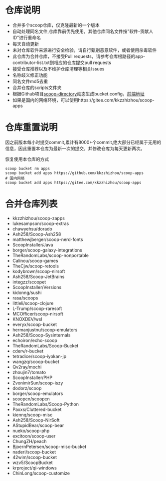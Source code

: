 # 仓库说明

- 合并多个scoop仓库，仅克隆最新的一个版本
- 自动处理同名文件,仓库靠前优先使用，其他仓库同名文件按"软件-贡献人ID"进行重命名
- 每天自动更新
- 未对仓库软件来源进行安全检验，请自行甄别恶意软件，或者使用杀毒软件
- 此仓库为合并仓库，不接受Pull requests，请参考仓库根路径的app-contributor-list.txt到相应的仓库提交pull requests
- 接受仓库推荐以及不维护仓库清理等相关Issues
- 名称歧义修正功能
- 同名文件md5去重
- 合并仓库的scripts文件夹
- 根据Github项目[scoop-directory](https://github.com/rasa/scoop-directory)动态生成bucket.config，[前端地址](https://rasa.github.io/scoop-directory/)
- 如果是国内的网络环境，可以使用https://gitee.com/kkzzhizhou/scoop-apps

# 仓库重置说明

因之前版本每小时提交commit,累计有8000+个commit,绝大部分已经属于无用的信息，因此重置本仓库为最新一次的提交，并修改仓库为每天更新两次。

恢复使用本仓库的方式

```
scoop bucket rm apps
scoop bucket add apps https://github.com/kkzzhizhou/scoop-apps
# 国内网络
scoop bucket add apps https://gitee.com/kkzzhizhou/scoop-apps
```

# 合并仓库列表

- kkzzhizhou/scoop-zapps
- lukesampson/scoop-extras
- chawyehsu/dorado
- Ash258/Scoop-Ash258
- matthewjberger/scoop-nerd-fonts
- ScoopInstaller/Java
- borger/scoop-galaxy-integrations
- TheRandomLabs/scoop-nonportable
- Calinou/scoop-games
- TheCjw/scoop-retools
- kodybrown/scoop-nirsoft
- Ash258/Scoop-JetBrains
- integzz/scoopet
- ScoopInstaller/Versions
- kidonng/sushi
- rasa/scoops
- littleli/scoop-clojure
- L-Trump/scoop-raresoft
- MCOfficer/scoop-nirsoft
- KNOXDEV/wsl
- everyx/scoop-bucket
- hermanjustnu/scoop-emulators
- Ash258/Scoop-Sysinternals
- echoiron/echo-scoop
- TheRandomLabs/Scoop-Bucket
- cderv/r-bucket
- tetradice/scoop-iyokan-jp
- wangzq/scoop-bucket
- Qv2ray/mochi
- zhoujin7/tomato
- ScoopInstaller/PHP
- ZvonimirSun/scoop-iszy
- dodorz/scoop
- borger/scoop-emulators
- scoopcn/scoopcn
- TheRandomLabs/Scoop-Python
- Paxxs/Cluttered-bucket
- kiennq/scoop-misc
- Ash258/Scoop-NirSoft
- AStupidBear/scoop-bear
- nueko/scoop-php
- excitoon/scoop-user
- ChungZH/peach
- BjoernPetersen/scoop-misc-bucket
- naderi/scoop-bucket
- 42wim/scoop-bucket
- wzv5/ScoopBucket
- krproject/qi-windows
- ChinLong/scoop-customize
